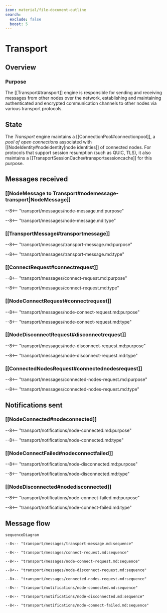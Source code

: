 ```yaml
---
icon: material/file-document-outline
search:
  exclude: false
  boost: 5
---
```


<div class="engine" markdown>

# Transport

## Overview

### Purpose

<!-- --8<-- [start:purpose] -->
The [[Transport#transport]] engine is responsible for
sending and receiving messages from other nodes over the network,
establishing and maintaining authenticated and encrypted communication channels
to other nodes via various transport protocols.
<!-- --8<-- [end:purpose] -->

## State

The *Transport* engine maintains a [[ConnectionPool#connectionpool]],
a *pool of open connections* associated with [[NodeIdentity#nodeidentity|node identities]]
of connected nodes.
For protocols that support session resumption (such as QUIC, TLS),
it also maintains a [[TransportSessionCache#transportsessioncache]] for this purpose.

## Messages received

### [[NodeMessage to Transport#nodemessage-transport|NodeMessage]]

--8<-- "transport/messages/node-message.md:purpose"

--8<-- "transport/messages/node-message.md:type"

### [[TransportMessage#transportmessage]]

--8<-- "transport/messages/transport-message.md:purpose"

--8<-- "transport/messages/transport-message.md:type"

### [[ConnectRequest#connectrequest]]

--8<-- "transport/messages/connect-request.md:purpose"

--8<-- "transport/messages/connect-request.md:type"

### [[NodeConnectRequest#connectrequest]]

--8<-- "transport/messages/node-connect-request.md:purpose"

--8<-- "transport/messages/node-connect-request.md:type"

### [[NodeDisconnectRequest#disconnectrequest]]

--8<-- "transport/messages/node-disconnect-request.md:purpose"

--8<-- "transport/messages/node-disconnect-request.md:type"

### [[ConnectedNodesRequest#connectednodesrequest]]

--8<-- "transport/messages/connected-nodes-request.md:purpose"

--8<-- "transport/messages/connected-nodes-request.md:type"

## Notifications sent

### [[NodeConnected#nodeconnected]]

--8<-- "transport/notifications/node-connected.md:purpose"

--8<-- "transport/notifications/node-connected.md:type"

### [[NodeConnectFailed#nodeconnectfailed]]

--8<-- "transport/notifications/node-disconnected.md:purpose"

--8<-- "transport/notifications/node-disconnected.md:type"

### [[NodeDisconnected#nodedisconnected]]

--8<-- "transport/notifications/node-connect-failed.md:purpose"

--8<-- "transport/notifications/node-connect-failed.md:type"

## Message flow

<!-- --8<-- [start:messages] -->
```mermaid
sequenceDiagram

--8<-- "transport/messages/transport-message.md:sequence"

--8<-- "transport/messages/connect-request.md:sequence"

--8<-- "transport/messages/node-connect-request.md:sequence"

--8<-- "transport/messages/node-disconnect-request.md:sequence"

--8<-- "transport/messages/connected-nodes-request.md:sequence"

--8<-- "transport/notifications/node-connected.md:sequence"

--8<-- "transport/notifications/node-disconnected.md:sequence"

--8<-- "transport/notifications/node-connect-failed.md:sequence"
```
<!-- --8<-- [end:messages] -->

</div>
